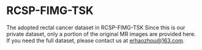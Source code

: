 # RCSP-FIMG-TSK
The adopted rectal cancer dataset in RCSP-FIMG-TSK
Since this is our private dataset, only a portion of the original MR images are provided here. If you need the full dataset, please contact us at erhaozhou@163.com.
